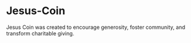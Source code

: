 # Jesus-Coin
Jesus Coin was created to encourage generosity, foster community, and transform charitable giving.
